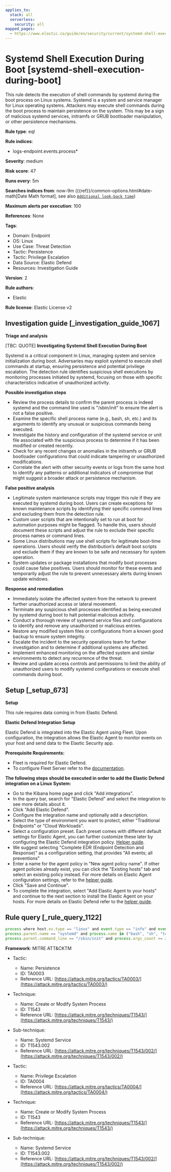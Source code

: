 ```yaml
---
applies_to:
  stack: all
  serverless:
    security: all
mapped_pages:
  - https://www.elastic.co/guide/en/security/current/systemd-shell-execution-during-boot.html
---
```


# Systemd Shell Execution During Boot [systemd-shell-execution-during-boot]

This rule detects the execution of shell commands by systemd during the boot process on Linux systems. Systemd is a system and service manager for Linux operating systems. Attackers may execute shell commands during the boot process to maintain persistence on the system. This may be a sign of malicious systemd services, initramfs or GRUB bootloader manipulation, or other persistence mechanisms.

**Rule type**: eql

**Rule indices**:

* logs-endpoint.events.process*

**Severity**: medium

**Risk score**: 47

**Runs every**: 5m

**Searches indices from**: now-9m ({{ref}}/common-options.html#date-math[Date Math format], see also [`Additional look-back time`](docs-content://solutions/security/detect-and-alert/create-detection-rule.md#rule-schedule))

**Maximum alerts per execution**: 100

**References**: None

**Tags**:

* Domain: Endpoint
* OS: Linux
* Use Case: Threat Detection
* Tactic: Persistence
* Tactic: Privilege Escalation
* Data Source: Elastic Defend
* Resources: Investigation Guide

**Version**: 2

**Rule authors**:

* Elastic

**Rule license**: Elastic License v2

## Investigation guide [_investigation_guide_1067]

**Triage and analysis**

[TBC: QUOTE]
**Investigating Systemd Shell Execution During Boot**

Systemd is a critical component in Linux, managing system and service initialization during boot. Adversaries may exploit systemd to execute shell commands at startup, ensuring persistence and potential privilege escalation. The detection rule identifies suspicious shell executions by monitoring processes initiated by systemd, focusing on those with specific characteristics indicative of unauthorized activity.

**Possible investigation steps**

* Review the process details to confirm the parent process is indeed systemd and the command line used is "/sbin/init" to ensure the alert is not a false positive.
* Examine the specific shell process name (e.g., bash, sh, etc.) and its arguments to identify any unusual or suspicious commands being executed.
* Investigate the history and configuration of the systemd service or unit file associated with the suspicious process to determine if it has been modified or created recently.
* Check for any recent changes or anomalies in the initramfs or GRUB bootloader configurations that could indicate tampering or unauthorized modifications.
* Correlate the alert with other security events or logs from the same host to identify any patterns or additional indicators of compromise that might suggest a broader attack or persistence mechanism.

**False positive analysis**

* Legitimate system maintenance scripts may trigger this rule if they are executed by systemd during boot. Users can create exceptions for known maintenance scripts by identifying their specific command lines and excluding them from the detection rule.
* Custom user scripts that are intentionally set to run at boot for automation purposes might be flagged. To handle this, users should document these scripts and adjust the rule to exclude their specific process names or command lines.
* Some Linux distributions may use shell scripts for legitimate boot-time operations. Users should verify the distribution’s default boot scripts and exclude them if they are known to be safe and necessary for system operation.
* System updates or package installations that modify boot processes could cause false positives. Users should monitor for these events and temporarily adjust the rule to prevent unnecessary alerts during known update windows.

**Response and remediation**

* Immediately isolate the affected system from the network to prevent further unauthorized access or lateral movement.
* Terminate any suspicious shell processes identified as being executed by systemd during boot to halt potential malicious activity.
* Conduct a thorough review of systemd service files and configurations to identify and remove any unauthorized or malicious entries.
* Restore any modified system files or configurations from a known good backup to ensure system integrity.
* Escalate the incident to the security operations team for further investigation and to determine if additional systems are affected.
* Implement enhanced monitoring on the affected system and similar environments to detect any recurrence of the threat.
* Review and update access controls and permissions to limit the ability of unauthorized users to modify systemd configurations or execute shell commands during boot.


## Setup [_setup_673]

**Setup**

This rule requires data coming in from Elastic Defend.

**Elastic Defend Integration Setup**

Elastic Defend is integrated into the Elastic Agent using Fleet. Upon configuration, the integration allows the Elastic Agent to monitor events on your host and send data to the Elastic Security app.

**Prerequisite Requirements:**

* Fleet is required for Elastic Defend.
* To configure Fleet Server refer to the [documentation](docs-content://reference/ingestion-tools/fleet/fleet-server.md).

**The following steps should be executed in order to add the Elastic Defend integration on a Linux System:**

* Go to the Kibana home page and click "Add integrations".
* In the query bar, search for "Elastic Defend" and select the integration to see more details about it.
* Click "Add Elastic Defend".
* Configure the integration name and optionally add a description.
* Select the type of environment you want to protect, either "Traditional Endpoints" or "Cloud Workloads".
* Select a configuration preset. Each preset comes with different default settings for Elastic Agent, you can further customize these later by configuring the Elastic Defend integration policy. [Helper guide](docs-content://solutions/security/configure-elastic-defend/configure-an-integration-policy-for-elastic-defend.md).
* We suggest selecting "Complete EDR (Endpoint Detection and Response)" as a configuration setting, that provides "All events; all preventions"
* Enter a name for the agent policy in "New agent policy name". If other agent policies already exist, you can click the "Existing hosts" tab and select an existing policy instead. For more details on Elastic Agent configuration settings, refer to the [helper guide](docs-content://reference/ingestion-tools/fleet/agent-policy.md).
* Click "Save and Continue".
* To complete the integration, select "Add Elastic Agent to your hosts" and continue to the next section to install the Elastic Agent on your hosts. For more details on Elastic Defend refer to the [helper guide](docs-content://solutions/security/configure-elastic-defend/install-elastic-defend.md).


## Rule query [_rule_query_1122]

```js
process where host.os.type == "linux" and event.type == "info" and event.action == "already_running" and
process.parent.name == "systemd" and process.name in ("bash", "sh", "tcsh", "csh", "zsh", "ksh", "fish") and
process.parent.command_line == "/sbin/init" and process.args_count >= 2
```

**Framework**: MITRE ATT&CKTM

* Tactic:

    * Name: Persistence
    * ID: TA0003
    * Reference URL: [https://attack.mitre.org/tactics/TA0003/](https://attack.mitre.org/tactics/TA0003/)

* Technique:

    * Name: Create or Modify System Process
    * ID: T1543
    * Reference URL: [https://attack.mitre.org/techniques/T1543/](https://attack.mitre.org/techniques/T1543/)

* Sub-technique:

    * Name: Systemd Service
    * ID: T1543.002
    * Reference URL: [https://attack.mitre.org/techniques/T1543/002/](https://attack.mitre.org/techniques/T1543/002/)

* Tactic:

    * Name: Privilege Escalation
    * ID: TA0004
    * Reference URL: [https://attack.mitre.org/tactics/TA0004/](https://attack.mitre.org/tactics/TA0004/)

* Technique:

    * Name: Create or Modify System Process
    * ID: T1543
    * Reference URL: [https://attack.mitre.org/techniques/T1543/](https://attack.mitre.org/techniques/T1543/)

* Sub-technique:

    * Name: Systemd Service
    * ID: T1543.002
    * Reference URL: [https://attack.mitre.org/techniques/T1543/002/](https://attack.mitre.org/techniques/T1543/002/)




